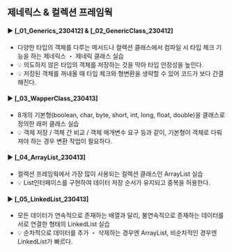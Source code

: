 ####
## 제네릭스 & 컬렉션 프레임웍
####
#### ► [_01_Generics_230412] & [_02_GenericClass_230412]
- 다양한 타입의 객체를 다루는 메서드나 컬렉션 클래스에서 컴파일 시 타입 체크 기능을 하는 제네릭스 ・ 제네릭 클래스 실습
- 💡 의도하지 않은 타입의 객체를 저장하는 것을 막아 타입 안정성을 높인다. 
- 💡 저장된 객체를 꺼내올 때 타입 체크와 형변환을 생략할 수 있어 코드가 보다 간결해진다.
####
#### ► [_03_WapperClass_230413]
- 8개의 기본형(boolean, char, byte, short, int, long, float, double)을 클래스로 정의한 래퍼 클래스 실습
- 💡 객체 저장 / 객체 간 비교 / 객체 매개변수 요구 등과 같이, 기본형이 객체로 다뤄져야 하는 경우 변환 작업이 필요하다.
####
#### ► [_04_ArrayList_230413]
- 컬렉션 프레임웍에서 가장 많이 사용되는 컬렉션 클래스인 ArrayList 실습
- 💡 List인터페이스를 구현하여 데이터 저장 순서가 유지되고 중복을 허용한다.
####
#### ► [_05_LinkedList_230413]
- 모든 데이터가 연속적으로 존재하는 배열과 달리, 불연속적으로 존재하는 데이터를 서로 연결한 형태의 LinkedList 실습
- 💡 순차적으로 데이터를 추가 ・ 삭제하는 경우엔 ArrayList, 비순차적인 경우엔 LinkedList가 빠르다.
####
